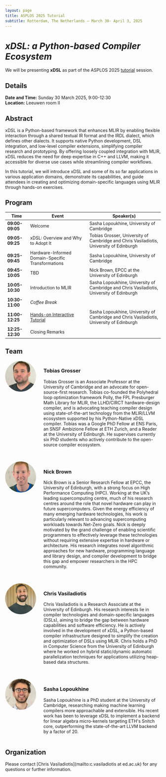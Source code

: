 ```yaml
---
layout: page
title: ASPLOS 2025 Tutorial
subtitle: Rotterdam, The Netherlands — March 30- April 3, 2025
---
```


# _xDSL: a Python-based Compiler Ecosystem_ 

We will be presenting **xDSL** as part of the ASPLOS 2025 [tutorial](https://www.asplos-conference.org/asplos2025/workshops-and-tutorials/) session.

## Details

**Date and Time:** Sunday 30 March 2025, 9:00-12:30  
**Location:** Leeuwen room II

## Abstract

xDSL is a Python-based framework that enhances MLIR by enabling flexible interaction through a shared textual IR format
and the IRDL dialect, which defines other dialects. It supports native Python development, DSL integration, and
low-level compiler extensions, simplifying compiler research and prototyping. By offering loosely coupled integration
with MLIR, xDSL reduces the need for deep expertise in C++ and LLVM, making it accessible for diverse use cases while
streamlining compiler workflows. 

In this tutorial, we will introduce xDSL and some of its so far applications in various application domains, demonstrate 
its capabilities, and guide attendees in creating and optimizing domain-specific languages using MLIR through hands-on exercises.

## Program

| **Time**       | **Event**                                                                 | **Speaker(s)**                                                                 |
|----------------|---------------------------------------------------------------------------|--------------------------------------------------------------------------------|
| **09:00-09:05** | Welcome                                                                  | Sasha Lopoukhine, University of Cambridge                                     |
| **09:05-09:25** | xDSL: Overview and Why to Adopt It                                       | Tobias Grosser, University of Cambridge and Chris Vasiladiotis, University of Edinburgh                                   |
| **09:25-09:45** | Hardware-Informed Domain-Specific Transformations                        | Sasha Lopoukhine, University of Cambridge                                     |
| **09:45-10:05** | TBD                                                                      | Nick Brown, EPCC at the University of Edinburgh                                |
| **10:05-10:30** | Introduction to MLIR                                                     | Sasha Lopoukhine, University of Cambridge and Chris Vasiladiotis, University of Edinburgh |
| **10:30-11:00** | *Coffee Break*                                                           |                                                                                |
| **11:00-12:25** | [Hands-on Interactive Tutorial](https://xdsl.dev/workshop/)              | Sasha Lopoukhine, University of Cambridge and Chris Vasiladiotis, University of Edinburgh |
| **12:25-12:30** | Closing Remarks                                                          |                                                                                |


## Team

<div class="speaker-bio">
  <img src="/assets/img/portraits/grosser.jpg" alt="Tobias Grosser" class="speaker-photo">
  <div class="speaker-text">
    <h3>Tobias Grosser</h3>
    <p>
    Tobias Grosser is an Associate Professor at the University of Cambridge and an
    advocate for open-source-first research. Tobias co-founded the Polyhedral loop
    optimization framework Polly, the FPL Presburger Math Library for MLIR, the
    LLHD/CIRCT hardware-design compiler, and is advocating teaching compiler design
    using state-of-the-art technology from the MLIR/LLVM ecosystem supported by
    his Python-Native xDSL compiler. Tobias was a Google PhD Fellow at ENS
    Paris, an SNSF Ambizione Fellow at ETH Zurich, and a Reader at the University
    of Edinburgh. He supervises currently six PhD students who actively contribute
    to the open-source compiler ecosystem.
    </p>
  </div>
</div>
<div class="speaker-bio">
  <img src="/assets/img/portraits/nick_brown.jpg" alt="Nick Brown" class="speaker-photo">
  <div class="speaker-text">
    <h3>Nick Brown</h3>
    <p>
    Nick Brown is a Senior Research Fellow at EPCC, the University of Edinburgh, with a strong focus on High Performance 
    Computing (HPC). Working at the UK’s leading supercomputing centre, much of his research centres around the role that
    novel hardware can play in future supercomputers. Given the energy efficiency of many emerging hardware technologies,
    his work is particularly relevant to advancing supercomputing workloads towards Net-Zero goals. Nick is deeply
    motivated by the grand challenge of enabling scientific programmers to effectively leverage these technologies
    without requiring extensive expertise in hardware or architecture. His research integrates novel algorithmic
    approaches for new hardware, programming language and library design, and compiler development to bridge this gap
    and empower researchers in the HPC community.
    </p>
  </div>
</div>
<div class="speaker-bio">
  <img src="/assets/img/portraits/chris_vasiladiotis.jpg" alt="Chris Vasiladiotis" class="speaker-photo">
  <div class="speaker-text">
    <h3>Chris Vasiladiotis</h3>
    <p>
    Chris Vasiladiotis is a Research Associate at the University of Edinburgh.
    His research interests lie in compiler technologies and domain-specific languages (DSLs), aiming to bridge the gap
    between hardware capabilities and software efficiency. He is actively involved in the development of xDSL, a
    Python-based compiler infrastructure designed to simplify the creation and optimization of DSLs using MLIR.
    Chris holds a PhD in Computer Science from the University of Edinburgh where he worked on hybrid static/dynamic
    automatic parallelization techniques for applications utilizing heap-based data structures.
    </p>
  </div>
</div>
<div class="speaker-bio">
  <img src="/assets/img/portraits/sasha_lopoukhine.jpg" alt="Sasha Lopoukhine" class="speaker-photo">
  <div class="speaker-text">
    <h3>Sasha Lopoukhine</h3>
    <p>
    Sasha Lopoukhine is a PhD student at the University of Cambridge, researching making machine learning compilers more
    approachable and extensible. His recent work has been to leverage xDSL to implement a backend for linear algebra
    micro-kernels targeting ETH's Snitch core, outperforming the state-of-the-art LLVM backend by a factor of 20.
    </p>
  </div>
</div>

## Organization

Please contact [Chris Vasiladiotis](mailto:c.vasiladiotis at ed.ac.uk) for any questions or further information.

<style>
.speaker-bio {
  display: flex;
  align-items: flex-start;
  margin-bottom: 2rem;
}

.speaker-photo {
  width: 100px;
  height: 100px;
  border-radius: 50%;
  margin-right: 1.5rem;
  object-fit: cover;
}

.speaker-text {
  flex: 1;
}

.speaker-text h2 {
  margin-top: 0;
}

@media (max-width: 768px) {
  .speaker-photo {
    width: 80px;
    height: 80px;
    margin-right: 1rem;
  }
}
</style>

